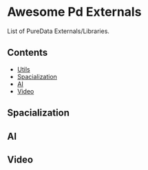 # Awesome Pd Externals

List of PureData Externals/Libraries.

## Contents

- [Utils](#Utils)
- [Spacialization](#Spacialization)
- [AI](#AI)
- [Video](#video)

## Spacialization

## AI

## Video
